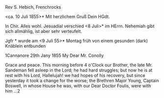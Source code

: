 Rev S. Hebich, Frenchrocks

 <ca. 10 Juli 1855>*
Mit herzlichem Gruß Dein HGdt.

In Chir. Alles wohl. Jesuadial verschied <8 Juli>* im HErrn. Nehemiah gibt sich allmählig, ist aber sehr verteufelt.

Jgfr <Groves>* wurde am <9 Juli 55>* Montag früh von einem gesunden (dark) Knäblein entbunden




 1Cannanore 29th Jany 1855
My Dear Mr. Conolly

Grace and peace.
This morning before 4 o'Clock our Brother, the late Mr. Sandeman fell asleep in the Lord; he had hard struggles; but now he is at rest with his Lord, Hallelujah! we had hopes of his recovery, but since yesterday it took a change for the worse; the Brethren Major Young, Captain Boswell, in whose House he was, with our Dear Doctor Foulis, were with him ...2 
